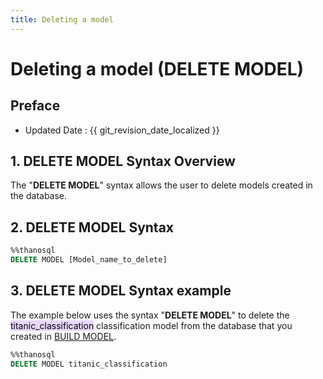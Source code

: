 ```yaml
---
title: Deleting a model
---
```


# **Deleting a model (DELETE MODEL)**

## Preface

- Updated Date : {{ git_revision_date_localized }}

## **1. DELETE MODEL Syntax Overview**

The "**DELETE MODEL**" syntax allows the user to delete models created in the database.

## **2. DELETE MODEL Syntax**

```sql
%%thanosql
DELETE MODEL [Model_name_to_delete]
```

## **3. DELETE MODEL Syntax example**

The example below uses the syntax "**DELETE MODEL**" to delete the <mark style="background-color:#E9D7FD ">titanic_classification</mark> classification model from the database that you created in [BUILD MODEL](/how-to_guides/modelling/BUILD_MODEL_SYNTAX/).

```sql
%%thanosql
DELETE MODEL titanic_classification
```
